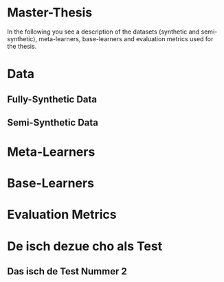 # Master-Thesis
In the following you see a description of the datasets (synthetic and semi-synthetic), meta-learners, base-learners and evaluation metrics used for the thesis. 

# Data

## Fully-Synthetic Data

## Semi-Synthetic Data

# Meta-Learners

# Base-Learners

# Evaluation Metrics

# De isch dezue cho als Test

## Das isch de Test Nummer 2 